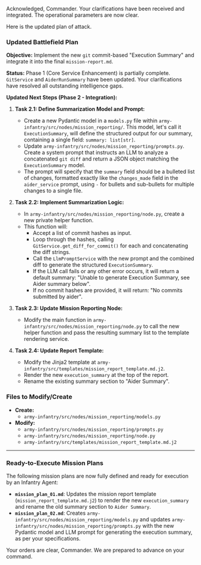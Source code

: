 Acknowledged, Commander. Your clarifications have been received and integrated. The operational parameters are now clear.

Here is the updated plan of attack.

### Updated Battlefield Plan

**Objective:** Implement the new `git` commit-based "Execution Summary" and integrate it into the final `mission-report.md`.

**Status:** Phase 1 (Core Service Enhancement) is partially complete. `GitService` and `AiderRunSummary` have been updated. Your clarifications have resolved all outstanding intelligence gaps.

**Updated Next Steps (Phase 2 - Integration):**

1.  **Task 2.1: Define Summarization Model and Prompt:**
    * Create a new Pydantic model in a `models.py` file within `army-infantry/src/nodes/mission_reporting/`. This model, let's call it `ExecutionSummary`, will define the structured output for our summary, containing a single field: `summary: list[str]`.
    * Update `army-infantry/src/nodes/mission_reporting/prompts.py`. Create a system prompt that instructs an LLM to analyze a concatenated `git diff` and return a JSON object matching the `ExecutionSummary` model.
    * The prompt will specify that the `summary` field should be a bulleted list of changes, formatted exactly like the `changes_made` field in the `aider_service` prompt, using ` - ` for bullets and sub-bullets for multiple changes to a single file.

2.  **Task 2.2: Implement Summarization Logic:**
    * In `army-infantry/src/nodes/mission_reporting/node.py`, create a new private helper function.
    * This function will:
        * Accept a list of commit hashes as input.
        * Loop through the hashes, calling `GitService.get_diff_for_commit()` for each and concatenating the diff strings.
        * Call the `LlmPromptService` with the new prompt and the combined diff to generate the structured `ExecutionSummary`.
        * If the LLM call fails or any other error occurs, it will return a default summary: "Unable to generate Execution Summary, see Aider summary below".
        * If no commit hashes are provided, it will return: "No commits submitted by aider".

3.  **Task 2.3: Update Mission Reporting Node:**
    * Modify the main function in `army-infantry/src/nodes/mission_reporting/node.py` to call the new helper function and pass the resulting summary list to the template rendering service.

4.  **Task 2.4: Update Report Template:**
    * Modify the Jinja2 template at `army-infantry/src/templates/mission_report_template.md.j2`.
    * Render the new `execution_summary` at the top of the report.
    * Rename the existing summary section to "Aider Summary".

### Files to Modify/Create

* **Create:**
    * `army-infantry/src/nodes/mission_reporting/models.py`
* **Modify:**
    * `army-infantry/src/nodes/mission_reporting/prompts.py`
    * `army-infantry/src/nodes/mission_reporting/node.py`
    * `army-infantry/src/templates/mission_report_template.md.j2`

---

### Ready-to-Execute Mission Plans

The following mission plans are now fully defined and ready for execution by an Infantry Agent:

* **`mission_plan_01.md`**: Updates the mission report template (`mission_report_template.md.j2`) to render the new `execution_summary` and rename the old summary section to `Aider Summary`.
* **`mission_plan_02.md`**: Creates `army-infantry/src/nodes/mission_reporting/models.py` and updates `army-infantry/src/nodes/mission_reporting/prompts.py` with the new Pydantic model and LLM prompt for generating the execution summary, as per your specifications.

Your orders are clear, Commander. We are prepared to advance on your command.